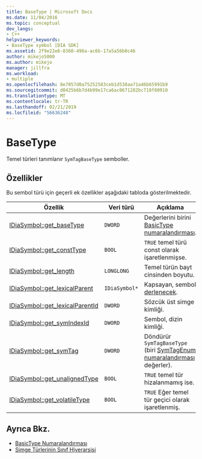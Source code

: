 ```yaml
---
title: BaseType | Microsoft Docs
ms.date: 11/04/2016
ms.topic: conceptual
dev_langs:
- C++
helpviewer_keywords:
- BaseType symbol [DIA SDK]
ms.assetid: 2f9e22e6-8360-496a-ac6b-17a5a56b0c46
author: mikejo5000
ms.author: mikejo
manager: jillfra
ms.workload:
- multiple
ms.openlocfilehash: 8e7057d0a75252583ceb1d538aa71a46b65991b9
ms.sourcegitcommit: d0425b6b7d4b99e17ca6ac0671282bc718f80910
ms.translationtype: MT
ms.contentlocale: tr-TR
ms.lasthandoff: 02/21/2019
ms.locfileid: "56636248"
---
```

# <a name="basetype"></a>BaseType
Temel türleri tanımlanır `SymTagBaseType` semboller.

## <a name="properties"></a>Özellikler
 Bu sembol türü için geçerli ek özellikler aşağıdaki tabloda gösterilmektedir.

|Özellik|Veri türü|Açıklama|
|--------------|---------------|-----------------|
|[IDiaSymbol::get_baseType](../../debugger/debug-interface-access/idiasymbol-get-basetype.md)|`DWORD`|Değerlerini birini [BasicType numaralandırması](../../debugger/debug-interface-access/basictype.md).|
|[IDiaSymbol::get_constType](../../debugger/debug-interface-access/idiasymbol-get-consttype.md)|`BOOL`|`TRUE` temel türü const olarak işaretlenmişse.|
|[IDiaSymbol::get_length](../../debugger/debug-interface-access/idiasymbol-get-length.md)|`LONGLONG`|Temel türün bayt cinsinden boyutu.|
|[IDiaSymbol::get_lexicalParent](../../debugger/debug-interface-access/idiasymbol-get-lexicalparent.md)|`IDiaSymbol*`|Kapsayan, sembol [derlenecek](../../debugger/debug-interface-access/compiland.md).|
|[IDiaSymbol::get_lexicalParentId](../../debugger/debug-interface-access/idiasymbol-get-lexicalparentid.md)|`DWORD`|Sözcük üst simge kimliği.|
|[IDiaSymbol::get_symIndexId](../../debugger/debug-interface-access/idiasymbol-get-symindexid.md)|`DWORD`|Sembol, dizin kimliği.|
|[IDiaSymbol::get_symTag](../../debugger/debug-interface-access/idiasymbol-get-symtag.md)|`DWORD`|Döndürür `SymTagBaseType` (biri [SymTagEnum numaralandırması](../../debugger/debug-interface-access/symtagenum.md) değerler).|
|[IDiaSymbol::get_unalignedType](../../debugger/debug-interface-access/idiasymbol-get-unalignedtype.md)|`BOOL`|`TRUE` temel tür hizalanmamış ise.|
|[IDiaSymbol::get_volatileType](../../debugger/debug-interface-access/idiasymbol-get-volatiletype.md)|`BOOL`|`TRUE` Eğer temel tür geçici olarak işaretlenmiş.|

## <a name="see-also"></a>Ayrıca Bkz.
- [BasicType Numaralandırması](../../debugger/debug-interface-access/basictype.md)
- [Simge Türlerinin Sınıf Hiyerarşisi](../../debugger/debug-interface-access/class-hierarchy-of-symbol-types.md)
